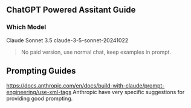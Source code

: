 ## ChatGPT Powered Assitant Guide

### Which Model
Claude Sonnet 3.5 claude-3-5-sonnet-20241022
> No paid version, use normal chat, keep examples in prompt.

## Prompting Guides
https://docs.anthropic.com/en/docs/build-with-claude/prompt-engineering/use-xml-tags
Anthropic have very specific suggestions for providing good prompting.